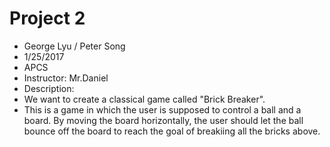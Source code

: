# Project 2

* George Lyu / Peter Song
* 1/25/2017
* APCS
* Instructor: Mr.Daniel
* Description:
* We want to create a classical game called "Brick Breaker".
* This is a game in which the user is supposed to control a ball and a board. By moving the board horizontally, the user should let the ball bounce off the board to reach the goal of breakiing all the bricks above.


